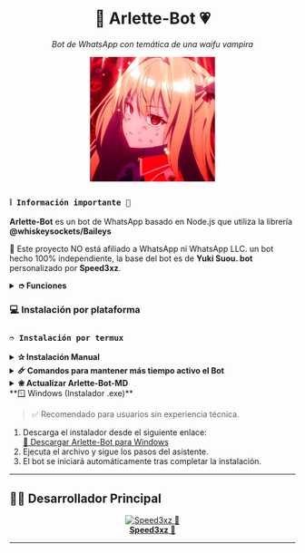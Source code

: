 <h1 align="center">🎀 Arlette-Bot 💗</h1>  
<p align="center"><i>Bot de WhatsApp con temática de una waifu vampira</i></p>

<p align="center">
  <img src="https://raw.githubusercontent.com/speed3xz/Storage/main/Arlette-Bot/b859e5b0780d3eb3f3349f69ab524bcc.jpg" width="220"/>
</p>

### **`❕️ Información importante 🎀`**

**Arlette-Bot** es un bot de WhatsApp basado en Node.js que utiliza la librería **@whiskeysockets/Baileys**

🚫 Este proyecto NO está afiliado a WhatsApp ni WhatsApp LLC.
un bot hecho 100% independiente, la base del bot es de **Yuki Suou. bot** personalizado por **Speed3xz**.


<details>
 <summary><b> ➮ Funciones</b></summary>

> Bot en desarrollo si presenta alguna falla reportar al creador para darle una solución óptima.

- [x] Interacción con voz y texto
- [x] Configuración de grupo
- [x] antidelete, antilink, antispam, etc
- [x] Bienvenida personalizada
- [x] Juegos, tictactoe, mate, etc
- [x] Chatbot (simsimi)
- [x] Chatbot (autoresponder)
- [x] Crear sticker de image/video/gif/url
- [x] SubBot (Jadibot)
- [x] Buscador Google
- [x] Juego RPG
- [x] Personalizar imagen del menú
- [x] Descarga de música y video De YT
- [ ] Otros

</details>

### 💻 Instalación por plataforma

### **`➮ Instalación por termux`**
<details>
<summary><b>✰ Instalación Manual</b></summary>

> *Comandos para instalar de forma manual*
```bash
termux-setup-storage
```
```bash
apt update && apt upgrade && pkg install -y git nodejs ffmpeg imagemagick yarn
```
```bash
git clone https://github.com/speed3xz/Arlette-Bot && cd Arlette-Bot
```
```bash
yarn install
```
```bash
npm install
```
```bash
npm start
```
> *Si aparece **(Y/I/N/O/D/Z) [default=N] ?** use la letra **"y"** y luego **"ENTER"** para continuar con la instalación.*
</details>

<details>
  <summary><b>🜸 Comandos para mantener más tiempo activo el Bot</b></summary>

> *Ejecutar estos comandos dentro de la carpeta YukiBot-MD*
```bash
termux-wake-lock && npm i -g pm2 && pm2 start index.js && pm2 save && pm2 logs 
``` 
#### Opciones Disponibles
> *Esto eliminará todo el historial que hayas establecido con PM2:*
```bash 
pm2 delete index
``` 
> *Si tienes cerrado Termux y quiere ver de nuevo la ejecución use:*
```bash 
pm2 logs 
``` 
> *Si desea detener la ejecución de Termux use:*
```bash 
pm2 stop index
``` 
> *Si desea iniciar de nuevo la ejecución de Termux use:*
```bash 
pm2 start index
```
---- 
### En caso de detenerse
> _Si despues que ya instalastes el bot y termux te salta en blanco, se fue tu internet o reiniciaste tu celular, solo realizaras estos pasos:_
```bash
cd && cd Arlette-Bot-MD && npm start
```
----
### Obtener nuevo código QR 
> *Detén el bot, haz click en el símbolo (ctrl) [default=z] usar la letra "z" + "ENTER" hasta que salga algo verdes similar a: `Arlette-Bot-MD $`*
> **Escribe los siguientes comandos uno x uno :**
```bash 
cd && cd Arlette-Bot-MD && rm -rf sessions/Principal && npm run qr
```
----
### Obtener nuevo código de teléfono 
```bash 
cd && cd Arlette-Bot-MD && rm -rf sessions/Principal && npm run code
```
</details>

<details>
<summary><b>❀ Actualizar Arlette-Bot-MD</b></summary>

> **Utiliza esta opción únicamente si deseas actualizar a la última versión de Arlette-Bot. Hemos implementado un método ingenioso mediante comandos para realizar la actualización, pero ten en cuenta que al usarla se eliminarán todos los archivos de la versión actual y se reemplazarán con los de la nueva versión. Solo se conservará la base de datos, por lo que será necesario volver a vincular el Bot.**  

**Comandos para actualizar Arlette-Bot-MD de forma automática**

```bash
grep -q 'bash\|wget' <(dpkg -l) || apt install -y bash wget && wget -O - https://raw.githubusercontent.com/Speed3xz/Arlette-Bot/mian/termux.sh | bash 
```
**✰ Volverte owner del Bot**

*Si después de instalar el bot e iniciar la sesión (deseas poner tu número es la lista de owner pon este comando:*

```bash
cd && cd Arlette-Bot-MD && nano settings.js
```
#### Para que no pierda su progreso en Arlette-Bot, estos comandos realizarán un respaldo de su `database.json` y se agregará a la versión más reciente.
> *Estos comandos solo funcionan para TERMUX, REPLIT, LINUX*.                > 💡 Puedes usar [Termux Widget](https://f-droid.org/packages/com.termux.widget/) para lanzar el bot más rápido desde la pantalla de inicio.
</details>                                                                 **🪟 Windows (Instalador .exe)**

> ✅ Recomendado para usuarios sin experiencia técnica.

1. Descarga el instalador desde el siguiente enlace:  
   [🔗 Descargar Arlette-Bot para Windows](https://github.com/speed3xz/Arlette-Bot/releases/download/v2.2.1/Alya-installer-x64-x86.exe)
2. Ejecuta el archivo y sigue los pasos del asistente.
3. El bot se iniciará automáticamente tras completar la instalación.
---

## 🧑‍💻 Desarrollador Principal

<p align="center">
  <a href="https://github.com/Speed3xz">
    <img src="https://github.com/speed3xz.png" width="130" height="130" alt="Speed3xz 🎀"/>
    <br>
    <strong>Speed3xz 🎀</strong>
  </a>
</p>

---
